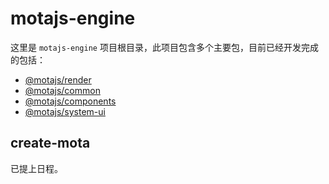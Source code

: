 # motajs-engine

这里是 `motajs-engine` 项目根目录，此项目包含多个主要包，目前已经开发完成的包括：

-   [@motajs/render](http://mota.pw/motajs-engine/zh/guide/render.html)
-   [@motajs/common](http://mota.pw/motajs-engine/zh/api/motajs-common/index.html)
-   [@motajs/components](http://mota.pw/motajs-engine/zh/api/motajs-components/index.html)
-   [@motajs/system-ui](http://mota.pw/motajs-engine/zh/api/ui-system.html)

## create-mota

已提上日程。
